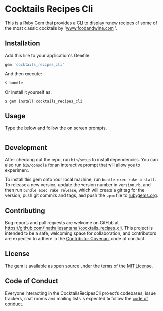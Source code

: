 # Cocktails Recipes Cli

This is a Ruby Gem that provides a CLI to display renew recipes of some of the most classic cocktails by 'www.foodandwine.com '.

## Installation

Add this line to your application's Gemfile:

```ruby
gem 'cocktails_recipes_cli'
```

And then execute:

    $ bundle

Or install it yourself as:

    $ gem install cocktails_recipes_cli

## Usage

Type the below and follow the on screen prompts.

``` $ CocktailsRecipes
```

## Development

After checking out the repo, run `bin/setup` to install dependencies. You can also run `bin/console` for an interactive prompt that will allow you to experiment.

To install this gem onto your local machine, run `bundle exec rake install`. To release a new version, update the version number in `version.rb`, and then run `bundle exec rake release`, which will create a git tag for the version, push git commits and tags, and push the `.gem` file to [rubygems.org](https://rubygems.org).

## Contributing

Bug reports and pull requests are welcome on GitHub at https://github.com/'nathaliesantana'/cocktails_recipes_cli. This project is intended to be a safe, welcoming space for collaboration, and contributors are expected to adhere to the [Contributor Covenant](http://contributor-covenant.org) code of conduct.

## License

The gem is available as open source under the terms of the [MIT License](https://opensource.org/licenses/MIT).

## Code of Conduct

Everyone interacting in the CocktailsRecipesCli project’s codebases, issue trackers, chat rooms and mailing lists is expected to follow the [code of conduct](https://github.com/'nathaliesantana'/cocktails_recipes_cli/blob/master/CODE_OF_CONDUCT.md).
